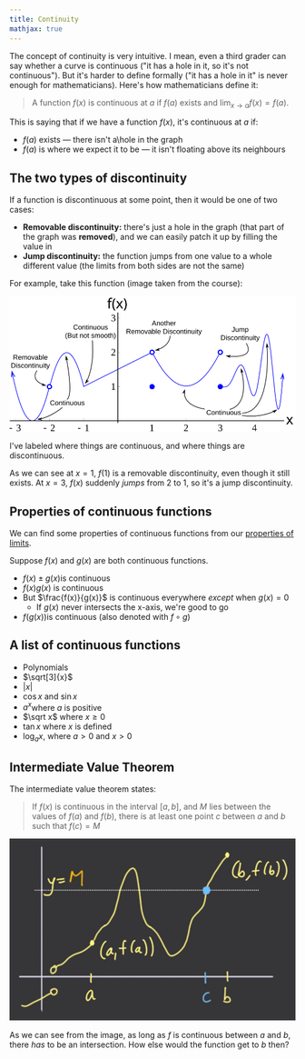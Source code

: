 ```yaml
---
title: Continuity
mathjax: true
---
```


The concept of continuity is very intuitive. I mean, even a third grader can say whether a curve is continuous ("it has a hole in it, so it's not continuous"). But it's harder to define formally ("it has a hole in it" is never enough for mathematicians). Here's how mathematicians define it:

> A function $f(x)$ is continuous at $a$ if $f(a)$ exists and $\lim_{x \to a}f(x)=f(a)$.

This is saying that if we have a function $f(x)$, it's continuous at $a$ if:

- $f(a)$ exists — there isn't a\\hole in the graph
- $f(a)$ is where we expect it to be — it isn't floating above its neighbours

## The two types of discontinuity

If a function is discontinuous at some point, then it would be one of two cases:

- **Removable discontinuity:** there's just a hole in the graph (that part of the graph was **removed**), and we can easily patch it up by filling the value in
- **Jump discontinuity:** the function jumps from one value to a whole different value (the limits from both sides are not the same)

For example, take this function (image taken from the course):

![Funny-looking function](img/continuity.svg)

I've labeled where things are continuous, and where things are discontinuous.

As we can see at $x=1$, $f(1)$ is a removable discontinuity, even though it still exists. At $x=3$, $f(x)$ suddenly *jumps* from 2 to 1, so it's a jump discontinuity.

## Properties of continuous functions

We can find some properties of continuous functions from our [properties of limits](./introduction-to-limits#some-properties-of-limits).

Suppose $f(x)$ and $g(x)$ are both continuous functions.

- $f(x) \pm g(x)$​ is continuous
- $f(x)g(x)$ is continuous
- But $\frac{f(x)}{g(x)}$ is continuous everywhere *except* when $g(x)=0$
  - If $g(x)$​ never intersects the x-axis, we're good to go
- $f(g(x))$​​​​ is continuous (also denoted with $f\circ g$​)

## A list of continuous functions

- Polynomials
- $\sqrt[3]{x}$
- $|x|$
- $\cos x$ and $\sin x$
- $a^x$​ where $a$ is positive
- $\sqrt x$ where $x\ge0$
- $\tan x$ where $x$ is defined
- $\log_ax$, where $a>0$ and $x>0$

## Intermediate Value Theorem

The intermediate value theorem states:

> If $f(x)$ is continuous in the interval $[a,b]$, and $M$ lies between the values of $f(a)$ and $f(b)$, there is at least one point $c$ between $a$ and $b$ such that $f(c)=M$

![image-20210726154652267](img/IVT.png)

As we can see from the image, as long as $f$ is continuous between $a$ and $b$, there *has* to be an intersection. How else would the function get to $b$ then?
